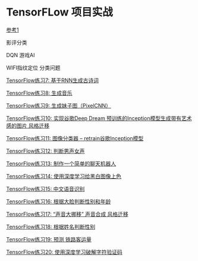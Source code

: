 # TensorFLow 项目实战
[参考1](http://blog.topspeedsnail.com/archives/10399#more-10399)

影评分类

DQN 游戏AI

WIFI指纹定位 分类问题


[TensorFlow练习7: 基于RNN生成古诗词](http://blog.topspeedsnail.com/archives/10542)

[TensorFlow练习8: 生成音乐](http://blog.topspeedsnail.com/archives/10508)

[TensorFlow练习9: 生成妹子图（PixelCNN）](http://blog.topspeedsnail.com/archives/10660)

[TensorFlow练习10: 实现谷歌Deep Dream 预训练的Inception模型生成带有艺术感的图片 风格迁移](http://blog.topspeedsnail.com/archives/10667)

[TensorFlow练习11: 图像分类器 – retrain谷歌Inception模型](http://blog.topspeedsnail.com/archives/10685)

[TensorFlow练习12: 判断男声女声](http://blog.topspeedsnail.com/archives/10729)

[TensorFlow练习13: 制作一个简单的聊天机器人](http://blog.topspeedsnail.com/archives/10735)

[TensorFlow练习14: 使用深度学习给黑白图像上色](http://blog.topspeedsnail.com/archives/10754)

[TensorFlow练习15: 中文语音识别](http://blog.topspeedsnail.com/archives/10696)

[TensorFlow练习16: 根据大脸判断性别和年龄](http://blog.topspeedsnail.com/archives/10767)

[TensorFlow练习17: “声音大挪移” 声音合成 风格迁移](http://blog.topspeedsnail.com/archives/10812)

[TensorFlow练习18: 根据姓名判断性别](http://blog.topspeedsnail.com/archives/10833)

[TensorFlow练习19: 预测 铁路客运量](http://blog.topspeedsnail.com/archives/10845)

[TensorFlow练习20: 使用深度学习破解字符验证码](http://blog.topspeedsnail.com/archives/10858)

[]()

[]()

[]()

[]()

[]()

[]()

[]()

[]()
